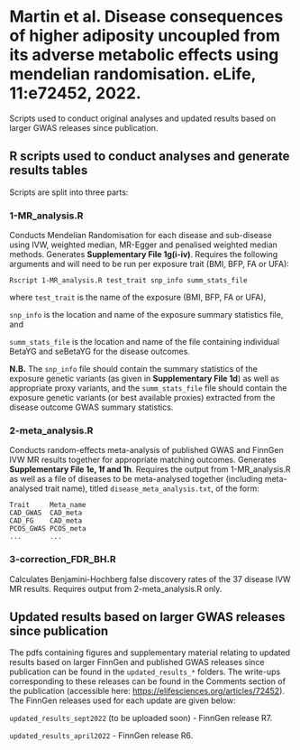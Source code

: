 # Martin et al. Disease consequences of higher adiposity uncoupled from its adverse metabolic effects using mendelian randomisation. eLife, 11:e72452, 2022.

Scripts used to conduct original analyses and updated results based on larger GWAS releases since publication.

## R scripts used to conduct analyses and generate results tables

Scripts are split into three parts:

### 1-MR_analysis.R

Conducts Mendelian Randomisation for each disease and sub-disease using IVW, weighted median, MR-Egger and penalised weighted median methods. Generates **Supplementary File 1g(i-iv)**. Requires the following arguments and will need to be run per exposure trait (BMI, BFP, FA or UFA):
```
Rscript 1-MR_analysis.R test_trait snp_info summ_stats_file
```
where
`test_trait` is the name of the exposure (BMI, BFP, FA or UFA),

`snp_info` is the location and name of the exposure summary statistics file, and

`summ_stats_file` is the location and name of the file containing individual BetaYG and seBetaYG for the disease outcomes.

**N.B.** The `snp_info` file should contain the summary statistics of the exposure genetic variants (as given in **Supplementary File 1d**) as well as appropriate proxy variants, and the `summ_stats_file` file should contain the exposure genetic variants (or best available proxies) extracted from the disease outcome GWAS summary statistics.

### 2-meta_analysis.R

Conducts random-effects meta-analysis of published GWAS and FinnGen IVW MR results together for appropriate matching outcomes. Generates **Supplementary File 1e, 1f and 1h**. Requires the output from 1-MR_analysis.R as well as a file of diseases to be meta-analysed together (including meta-analysed trait name), titled `disease_meta_analysis.txt`, of the form:
```
Trait     Meta_name
CAD_GWAS  CAD_meta
CAD_FG    CAD_meta
PCOS_GWAS PCOS_meta
...       ...
```

### 3-correction_FDR_BH.R

Calculates Benjamini-Hochberg false discovery rates of the 37 disease IVW MR results. Requires output from 2-meta_analysis.R only.

## Updated results based on larger GWAS releases since publication

The pdfs containing figures and supplementary material relating to updated results based on larger FinnGen and published GWAS releases since publication can be found in the `updated_results_*` folders. The write-ups corresponding to these releases can be found in the Comments section of the publication (accessible here: https://elifesciences.org/articles/72452). The FinnGen releases used for each update are given below:

`updated_results_sept2022` (to be uploaded soon) - FinnGen release R7.

`updated_results_april2022` - FinnGen release R6.
